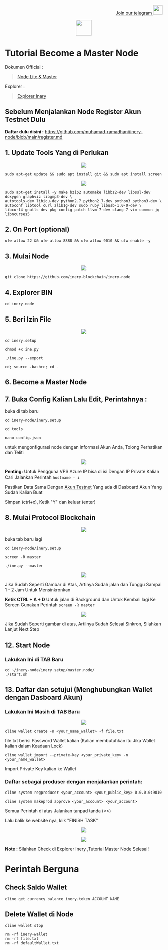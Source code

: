 <p style="font-size:14px" align="right">
<a href="https://t.me/PemulungAirdropID" target="_blank">Join our telegram <img src="https://user-images.githubusercontent.com/72949170/194228482-0f875615-e155-4b12-8716-8111addd6cba.jpg" width="30"/></a>
</p>

<p align="center">
  <img height="50" height="auto" src="https://user-images.githubusercontent.com/38981255/184088981-3f7376ae-7039-4915-98f5-16c3637ccea3.PNG">
</p>

# Tutorial Become a Master Node

Dokumen Official :
> [Node Lite & Master](https://docs.inery.io/docs/category/lite--master-nodes)

Explorer :
> [Explorer Inary](https://explorer.inery.io/ "Explorer Inary")

## Sebelum Menjalankan Node Register Akun Testnet Dulu
**Daftar dulu disini :** https://github.com/muhamad-ramadhani/inery-node/blob/main/register.md

## 1. Update Tools Yang di Perlukan

<p align="center">
  <img height="auto" height="auto" src="https://user-images.githubusercontent.com/38981255/184288420-51676f99-2069-417c-aa9e-cdf28a24e9dd.PNG">
</p>

```
sudo apt-get update && sudo apt install git && sudo apt install screen
```

<p align="center">
  <img height="auto" height="auto" src="https://user-images.githubusercontent.com/38981255/184288416-3eab98fb-2544-4be8-bae2-f6c99210750d.PNG">
</p>

```
sudo apt-get install -y make bzip2 automake libbz2-dev libssl-dev doxygen graphviz libgmp3-dev \
autotools-dev libicu-dev python2.7 python2.7-dev python3 python3-dev \
autoconf libtool curl zlib1g-dev sudo ruby libusb-1.0-0-dev \
libcurl4-gnutls-dev pkg-config patch llvm-7-dev clang-7 vim-common jq libncurses5
```
## 2. On Port (optional)
```
ufw allow 22 && ufw allow 8888 && ufw allow 9010 && ufw enable -y
```
## 3. Mulai Node

<p align="center">
  <img height="auto" height="auto" src="https://user-images.githubusercontent.com/38981255/184288675-1c551b8f-f882-45d9-9058-ae95c7888963.PNG">
</p>

```
git clone https://github.com/inery-blockchain/inery-node
```
## 4. Explorer BIN
```
cd inery-node
```
## 5. Beri Izin File

<p align="center">
  <img height="auto" height="auto" src="https://user-images.githubusercontent.com/38981255/184288914-bcea524f-d32e-4460-a971-913af8c359a9.PNG">
</p>

```
cd inery.setup
```
```
chmod +x ine.py
```
```
./ine.py --export
```
```
cd; source .bashrc; cd -
```
## 6. Become a Master Node

## 7. Buka Config Kalian Lalu Edit, Perintahnya : 
buka di tab baru
```
cd inery-node/inery.setup
```
```
cd tools
```
```
nano config.json
```
untuk mengonfigurasi node dengan informasi Akun Anda, Tolong Perhatikan dan Teliti

<p align="center">
  <img height="auto" height="auto" src="https://user-images.githubusercontent.com/72949170/194227034-1c1dbdb8-2c3e-4296-832f-038dc9705650.jpg">
</p>

**Penting:** Untuk Pengguna VPS Azure IP bisa di isi Dengan IP Private Kalian Cari Jalankan Perintah `hostname - i`

Pastikan Data Sama Dengan [Akun Testnet](https://github.com/muhamad-ramadhani/inery-node/blob/main/register.md "Akun Testnet") Yang ada di Dasboard Akun Yang Sudah Kalian Buat

Simpan (ctrl+x), Ketik "Y" dan keluar (enter)

## 8. Mulai Protocol Blockchain
<p align="center">
  <img height="auto" height="auto" src="https://user-images.githubusercontent.com/38981255/184290968-0dd5773f-6c08-4a5d-a5a2-11c4db67678b.PNG">
</p>

buka tab baru lagi

```
cd inery-node/inery.setup
```
```
screen -R master
```
```
./ine.py --master
```
<p align="center">
  <img height="auto" height="auto" src="https://user-images.githubusercontent.com/72949170/194225311-fee437f0-db09-4669-a9e5-1f826586cacf.jpg">
</p>
Jika Sudah Seperti Gambar di Atas, Artinya Sudah jalan dan Tunggu Sampai 1 - 2 Jam Untuk Mensinkronkan 

**Ketik CTRL + A + D** 
Untuk jalan di Background dan Untuk Kembali lagi Ke Screen Gunakan Perintah `screen -R master`

<p align="center">
  <img height="auto" height="auto" src="https://user-images.githubusercontent.com/72949170/194225739-3da9e698-b097-4411-80d0-45c58c1fca5c.jpg">
</p>

Jika Sudah Seperti gambar di atas, Artilnya Sudah Selesai Sinkron, Silahkan Lanjut Next Step

## 12. Start Node
### Lakukan Ini di TAB Baru
```
cd ~/inery-node/inery.setup/master.node/
./start.sh
```
## 13. Daftar dan setujui (Menghubungkan Wallet dengan Dasboard Akun)

### Lakukan Ini Masih di TAB Baru

<p align="center">
  <img height="auto" height="auto" src="https://user-images.githubusercontent.com/72949170/194226248-c72f921f-e7ff-4a10-b8fe-d7f13597a8ce.jpg">
</p>

```
cline wallet create -n <your_name_wallet> -f file.txt
```
file.txt berisi Password Wallet kalian (Kalian membutuhkan itu Jika Wallet kalian dalam Keadaan Lock)
```
cline wallet import --private-key <your_private_key> -n <your_name_wallet>
```
Import Private Key kalian ke Wallet

### Daftar sebagai produser dengan menjalankan perintah:

```
cline system regproducer <your_account> <your_public_key> 0.0.0.0:9010
```
```
cline system makeprod approve <your_account> <your_account>
```
Semua Perintah di atas Jalankan tanpad tanda (<>)

Lalu balik ke website nya, klik "FINISH TASK"
<p align="center">
  <img height="auto" height="auto" src="https://user-images.githubusercontent.com/72949170/194227741-eb209ffa-ea77-4084-b182-307e8c1333dd.jpg">
</p>


<p align="center">
  <img height="auto" height="auto" src="https://user-images.githubusercontent.com/72949170/194226619-7820241f-3a7e-4b07-8c82-f7fc62b71d17.jpg">
</p>

**Note :** Silahkan Check di Explorer Inery ,Tutorial Master Node Selesai!

# Perintah Berguna 

## Check Saldo Wallet 
```
cline get currency balance inery.token ACCOUNT_NAME
```
## Delete Wallet di Node
```
cline wallet stop
```
```
rm -rf inery-wallet
rm -rf file.txt
rm -rf defaultWallet.txt
```
